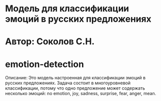 
# Модель для классификации эмоций в русских предложениях
# Автор: Соколов С.Н. 
# emotion-detection

Описание: Это модель настроенная для классификации эмоций в русских предложениях.
Задача состоит в многоуровневой классификации, потому что одно предложение может содержать несколько эмоций:
no emotion, joy, sadness, surprise, fear, anger, mean.
